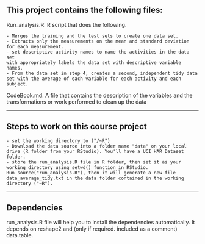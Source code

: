 ﻿This project contains the following files:
---------------------------------------------------------------------
Run_analysis.R: R script  that does the following. 

	- Merges the training and the test sets to create one data set.
	- Extracts only the measurements on the mean and standard deviation for each measurement. 
	- set descriptive activity names to name the activities in the data set
	with appropriately labels the data set with descriptive variable names. 
	- From the data set in step 4, creates a second, independent tidy data set with the average of each variable for each activity and each subject.

CodeBook.md: A file that contains the description of the variables and the transformations or work  performed to clean up the data 

---------------------------------------------------------------------
Steps to work on this course project
---------------------------------------------------------------------

	- set the working directory to ("/~R")
	- Download the data source into a folder name "data" on your local drive (R folder from your RStudio). You'll have a UCI HAR Dataset folder.
 	- store the run_analysis.R file in R folder, then set it as your working directory using setwd() function in RStudio.
	Run source("run_analysis.R"), then it will generate a new file data_average_tidy.txt in the data folder contained in the working directory ("~R").

---------------------------------------------------------------------
Dependencies
---------------------------------------------------------------------

run_analysis.R file will help you to install the dependencies automatically. It depends on reshape2 and (only if required. included as a comment) data.table.